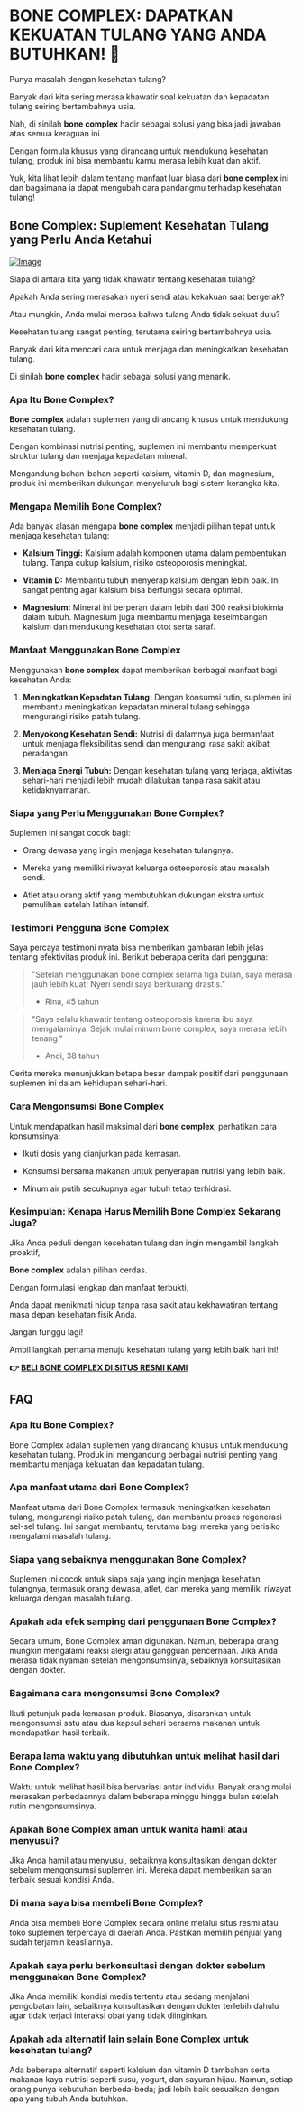 # BONE COMPLEX: DAPATKAN KEKUATAN TULANG YANG ANDA BUTUHKAN! 💪

Punya masalah dengan kesehatan tulang? 

Banyak dari kita sering merasa khawatir soal kekuatan dan kepadatan tulang seiring bertambahnya usia. 

Nah, di sinilah **bone complex** hadir sebagai solusi yang bisa jadi jawaban atas semua keraguan ini. 

Dengan formula khusus yang dirancang untuk mendukung kesehatan tulang, produk ini bisa membantu kamu merasa lebih kuat dan aktif. 

Yuk, kita lihat lebih dalam tentang manfaat luar biasa dari **bone complex** ini dan bagaimana ia dapat mengubah cara pandangmu terhadap kesehatan tulang!

## Bone Complex: Suplement Kesehatan Tulang yang Perlu Anda Ketahui

[![Image](https://www2.sellhealth.com/244/primegenixbonecomplex_1_2.jpg)](https://gchaffi.com/GcmJkkHA)

Siapa di antara kita yang tidak khawatir tentang kesehatan tulang?

Apakah Anda sering merasakan nyeri sendi atau kekakuan saat bergerak?

Atau mungkin, Anda mulai merasa bahwa tulang Anda tidak sekuat dulu?

Kesehatan tulang sangat penting, terutama seiring bertambahnya usia.

Banyak dari kita mencari cara untuk menjaga dan meningkatkan kesehatan tulang.

Di sinilah **bone complex** hadir sebagai solusi yang menarik.

### Apa Itu Bone Complex?

**Bone complex** adalah suplemen yang dirancang khusus untuk mendukung kesehatan tulang. 

Dengan kombinasi nutrisi penting, suplemen ini membantu memperkuat struktur tulang dan menjaga kepadatan mineral. 

Mengandung bahan-bahan seperti kalsium, vitamin D, dan magnesium, produk ini memberikan dukungan menyeluruh bagi sistem kerangka kita.

### Mengapa Memilih Bone Complex?

Ada banyak alasan mengapa **bone complex** menjadi pilihan tepat untuk menjaga kesehatan tulang:

- **Kalsium Tinggi:** Kalsium adalah komponen utama dalam pembentukan tulang. Tanpa cukup kalsium, risiko osteoporosis meningkat.
  
- **Vitamin D:** Membantu tubuh menyerap kalsium dengan lebih baik. Ini sangat penting agar kalsium bisa berfungsi secara optimal.
  
- **Magnesium:** Mineral ini berperan dalam lebih dari 300 reaksi biokimia dalam tubuh. Magnesium juga membantu menjaga keseimbangan kalsium dan mendukung kesehatan otot serta saraf.

### Manfaat Menggunakan Bone Complex

Menggunakan **bone complex** dapat memberikan berbagai manfaat bagi kesehatan Anda:

1. **Meningkatkan Kepadatan Tulang:** Dengan konsumsi rutin, suplemen ini membantu meningkatkan kepadatan mineral tulang sehingga mengurangi risiko patah tulang.
   
2. **Menyokong Kesehatan Sendi:** Nutrisi di dalamnya juga bermanfaat untuk menjaga fleksibilitas sendi dan mengurangi rasa sakit akibat peradangan.

3. **Menjaga Energi Tubuh:** Dengan kesehatan tulang yang terjaga, aktivitas sehari-hari menjadi lebih mudah dilakukan tanpa rasa sakit atau ketidaknyamanan.

### Siapa yang Perlu Menggunakan Bone Complex?

Suplemen ini sangat cocok bagi:

- Orang dewasa yang ingin menjaga kesehatan tulangnya.
  
- Mereka yang memiliki riwayat keluarga osteoporosis atau masalah sendi.
  
- Atlet atau orang aktif yang membutuhkan dukungan ekstra untuk pemulihan setelah latihan intensif.

### Testimoni Pengguna Bone Complex

Saya percaya testimoni nyata bisa memberikan gambaran lebih jelas tentang efektivitas produk ini. Berikut beberapa cerita dari pengguna:

> "Setelah menggunakan bone complex selama tiga bulan, saya merasa jauh lebih kuat! Nyeri sendi saya berkurang drastis." 
> - Rina, 45 tahun

> "Saya selalu khawatir tentang osteoporosis karena ibu saya mengalaminya. Sejak mulai minum bone complex, saya merasa lebih tenang." 
> - Andi, 38 tahun

Cerita mereka menunjukkan betapa besar dampak positif dari penggunaan suplemen ini dalam kehidupan sehari-hari.

### Cara Mengonsumsi Bone Complex

Untuk mendapatkan hasil maksimal dari **bone complex**, perhatikan cara konsumsinya:

- Ikuti dosis yang dianjurkan pada kemasan.
  
- Konsumsi bersama makanan untuk penyerapan nutrisi yang lebih baik.
  
- Minum air putih secukupnya agar tubuh tetap terhidrasi.

### Kesimpulan: Kenapa Harus Memilih Bone Complex Sekarang Juga?

Jika Anda peduli dengan kesehatan tulang dan ingin mengambil langkah proaktif,

**Bone complex** adalah pilihan cerdas.

Dengan formulasi lengkap dan manfaat terbukti,

Anda dapat menikmati hidup tanpa rasa sakit atau kekhawatiran tentang masa depan kesehatan fisik Anda.

Jangan tunggu lagi!

Ambil langkah pertama menuju kesehatan tulang yang lebih baik hari ini!



**👉 [BELI BONE COMPLEX DI SITUS RESMI KAMI](https://gchaffi.com/GcmJkkHA)**

## FAQ

### Apa itu Bone Complex?
Bone Complex adalah suplemen yang dirancang khusus untuk mendukung kesehatan tulang. Produk ini mengandung berbagai nutrisi penting yang membantu menjaga kekuatan dan kepadatan tulang.

### Apa manfaat utama dari Bone Complex?
Manfaat utama dari Bone Complex termasuk meningkatkan kesehatan tulang, mengurangi risiko patah tulang, dan membantu proses regenerasi sel-sel tulang. Ini sangat membantu, terutama bagi mereka yang berisiko mengalami masalah tulang.

### Siapa yang sebaiknya menggunakan Bone Complex?
Suplemen ini cocok untuk siapa saja yang ingin menjaga kesehatan tulangnya, termasuk orang dewasa, atlet, dan mereka yang memiliki riwayat keluarga dengan masalah tulang.

### Apakah ada efek samping dari penggunaan Bone Complex?
Secara umum, Bone Complex aman digunakan. Namun, beberapa orang mungkin mengalami reaksi alergi atau gangguan pencernaan. Jika Anda merasa tidak nyaman setelah mengonsumsinya, sebaiknya konsultasikan dengan dokter.

### Bagaimana cara mengonsumsi Bone Complex?
Ikuti petunjuk pada kemasan produk. Biasanya, disarankan untuk mengonsumsi satu atau dua kapsul sehari bersama makanan untuk mendapatkan hasil terbaik.

### Berapa lama waktu yang dibutuhkan untuk melihat hasil dari Bone Complex?
Waktu untuk melihat hasil bisa bervariasi antar individu. Banyak orang mulai merasakan perbedaannya dalam beberapa minggu hingga bulan setelah rutin mengonsumsinya.

### Apakah Bone Complex aman untuk wanita hamil atau menyusui?
Jika Anda hamil atau menyusui, sebaiknya konsultasikan dengan dokter sebelum mengonsumsi suplemen ini. Mereka dapat memberikan saran terbaik sesuai kondisi Anda.

### Di mana saya bisa membeli Bone Complex?
Anda bisa membeli Bone Complex secara online melalui situs resmi atau toko suplemen terpercaya di daerah Anda. Pastikan memilih penjual yang sudah terjamin keasliannya.

### Apakah saya perlu berkonsultasi dengan dokter sebelum menggunakan Bone Complex?
Jika Anda memiliki kondisi medis tertentu atau sedang menjalani pengobatan lain, sebaiknya konsultasikan dengan dokter terlebih dahulu agar tidak terjadi interaksi obat yang tidak diinginkan.

### Apakah ada alternatif lain selain Bone Complex untuk kesehatan tulang?
Ada beberapa alternatif seperti kalsium dan vitamin D tambahan serta makanan kaya nutrisi seperti susu, yogurt, dan sayuran hijau. Namun, setiap orang punya kebutuhan berbeda-beda; jadi lebih baik sesuaikan dengan apa yang tubuh Anda butuhkan.